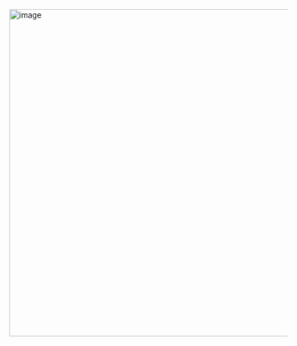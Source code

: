 
<img width="1824" height="592" alt="image" src="https://github.com/user-attachments/assets/302cf191-e83f-475c-be10-e129f88151cd" />
